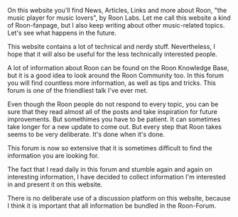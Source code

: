 On this website you'll find News, Articles, Links and more about Roon, "the music player for music lovers", by Roon Labs. Let me call this website a kind of Roon-fanpage, but I also keep writing about other music-related topics. Let's see what happens in the future.

This website contains a lot of technical and nerdy stuff. Nevertheless, I hope that it will also be useful for the less technically interested people.

A lot of information about Roon can be found on the Roon Knowledge Base, but it is a good idea to look around the Roon Community too. In this forum you will find countless more information, as well as tips and tricks. This forum is one of the friendliest talk I've ever met.

Even though the Roon people do not respond to every topic, you can be sure that they read almost all of the posts and take inspiration for future improvements. But somethimes you have to be patient. It can sometimes take longer for a new update to come out. But every step that Roon takes seems to be very deliberate. It's done when it's done.

This forum is now so extensive that it is sometimes difficult to find the information you are looking for.

The fact that I read daily in this forum and stumble again and again on interesting information, I have decided to collect information I'm interested in and present it on this website.

There is no deliberate use of a discussion platform on this website, because I think it is important that all information be bundled in the Roon-Forum.
